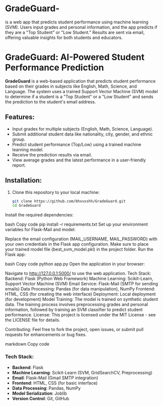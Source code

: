 # GradeGuard-
is a web app that predicts student performance using machine learning (SVM). Users input grades and personal information, and the app predicts if they are a "Top Student" or "Low Student." Results are sent via email, offering valuable insights for both students and educators.
# GradeGuard: AI-Powered Student Performance Prediction

**GradeGuard** is a web-based application that predicts student performance based on their grades in subjects like English, Math, Science, and Language. The system uses a trained Support Vector Machine (SVM) model to determine if a student is a "Top Student" or a "Low Student" and sends the prediction to the student's email address.

## Features:
- Input grades for multiple subjects (English, Math, Science, Language).
- Submit additional student data like nationality, city, gender, and ethnic group.
- Predict student performance (Top/Low) using a trained machine learning model.
- Receive the prediction results via email.
- View average grades and the latest performance in a user-friendly report.

## Installation:
1. Clone this repository to your local machine:
   ```bash
   git clone https://github.com/bhxvxshh/GradeGuard.git
   cd GradeGuard
Install the required dependencies:

bash
Copy code
pip install -r requirements.txt
Set up your environment variables for Flask-Mail and model:

Replace the email configuration (MAIL_USERNAME, MAIL_PASSWORD) with your own credentials in the Flask app configuration.
Make sure to place your trained model file (best_svm_model.pkl) in the project folder.
Run the Flask app:

bash
Copy code
python app.py
Open the application in your browser:

Navigate to http://127.0.0.1:5000/ to use the web application.
Tech Stack:
Backend: Flask (Python Web Framework)
Machine Learning: Scikit-Learn, Support Vector Machine (SVM)
Email Service: Flask-Mail (SMTP for sending emails)
Data Processing: Pandas (for data manipulation), NumPy
Frontend: HTML, CSS (for creating the web interface)
Deployment: Local deployment (for development)
Model Training:
The model is trained on synthetic student data. The training process involves preprocessing grades and personal information, followed by training an SVM classifier to predict student performance.
License:
This project is licensed under the MIT License - see the LICENSE file for details.

Contributing:
Feel free to fork the project, open issues, or submit pull requests for enhancements or bug fixes.

markdown
Copy code

### Tech Stack:
- **Backend**: Flask
- **Machine Learning**: Scikit-Learn (SVM, GridSearchCV, Preprocessing)
- **Email**: Flask-Mail (Gmail SMTP integration)
- **Frontend**: HTML, CSS (for basic interface)
- **Data Processing**: Pandas, NumPy
- **Model Serialization**: Joblib
- **Version Control**: Git, GitHub
